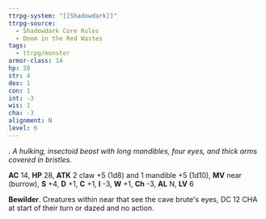```yaml
---
ttrpg-system: "[[Shadowdark]]"
ttrpg-source:
  - Shadowdark Core Rules
  - Doom in the Red Wastes
tags:
  - ttrpg/monster
armor-class: 14
hp: 28
str: 4
dex: 1
con: 1
int: -3
wis: 1
cha: -3
alignment: N
level: 6
---
```

.
_A hulking, insectoid beast with long mandibles, four eyes, and thick arms covered in bristles._

**AC** 14, **HP** 28, **ATK** 2 claw +5 (1d8) and 1 mandible +5 (1d10), **MV** near (burrow), **S** +4, **D** +1, **C** +1, **I** -3, **W** +1, **Ch** -3, **AL** N, **LV** 6

**Bewilder**. Creatures within near that see the cave brute's eyes, DC 12 CHA at start of their turn or dazed and no action.

